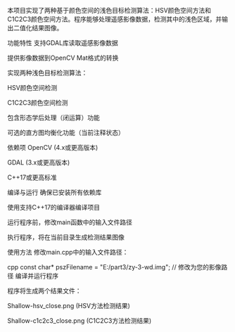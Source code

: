 本项目实现了两种基于颜色空间的浅色目标检测算法：HSV颜色空间方法和C1C2C3颜色空间方法。程序能够处理遥感影像数据，检测其中的浅色区域，并输出二值化结果图像。

功能特性
支持GDAL库读取遥感影像数据

提供影像数据到OpenCV Mat格式的转换

实现两种浅色目标检测算法：

HSV颜色空间检测

C1C2C3颜色空间检测

包含形态学后处理（闭运算）功能

可选的直方图均衡化功能（当前注释状态）

依赖项
OpenCV (4.x或更高版本)

GDAL (3.x或更高版本)

C++17或更高标准

编译与运行
确保已安装所有依赖库

使用支持C++17的编译器编译项目

运行程序前，修改main函数中的输入文件路径

执行程序，将在当前目录生成检测结果图像

使用方法
修改main.cpp中的输入文件路径：

cpp
const char* pszFilename = "E:/part3/zy-3-wd.img"; // 修改为您的影像路径
编译并运行程序

程序将生成两个结果文件：

Shallow-hsv_close.png (HSV方法检测结果)

Shallow-c1c2c3_close.png (C1C2C3方法检测结果)
